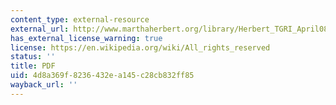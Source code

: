 ```yaml
---
content_type: external-resource
external_url: http://www.marthaherbert.org/library/Herbert_TGRI_April08_ASA-Advocate.pdf
has_external_license_warning: true
license: https://en.wikipedia.org/wiki/All_rights_reserved
status: ''
title: PDF
uid: 4d8a369f-8236-432e-a145-c28cb832ff85
wayback_url: ''
---
```

